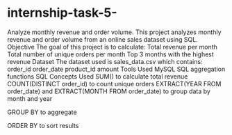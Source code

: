 # internship-task-5-
Analyze monthly revenue and order volume.
This project analyzes monthly revenue and order volume from an online sales dataset using SQL.
Objective
The goal of this project is to calculate:
Total revenue per month
Total number of unique orders per month
Top 3 months with the highest revenue
Dataset
The dataset used is sales_data.csv which contains:
order_id
order_date
product_id
amount
Tools Used
MySQL
SQL aggregation functions
SQL Concepts Used
SUM() to calculate total revenue
COUNT(DISTINCT order_id) to count unique orders
EXTRACT(YEAR FROM order_date) and EXTRACT(MONTH FROM order_date) to group data by month and year

GROUP BY to aggregate

ORDER BY to sort results
